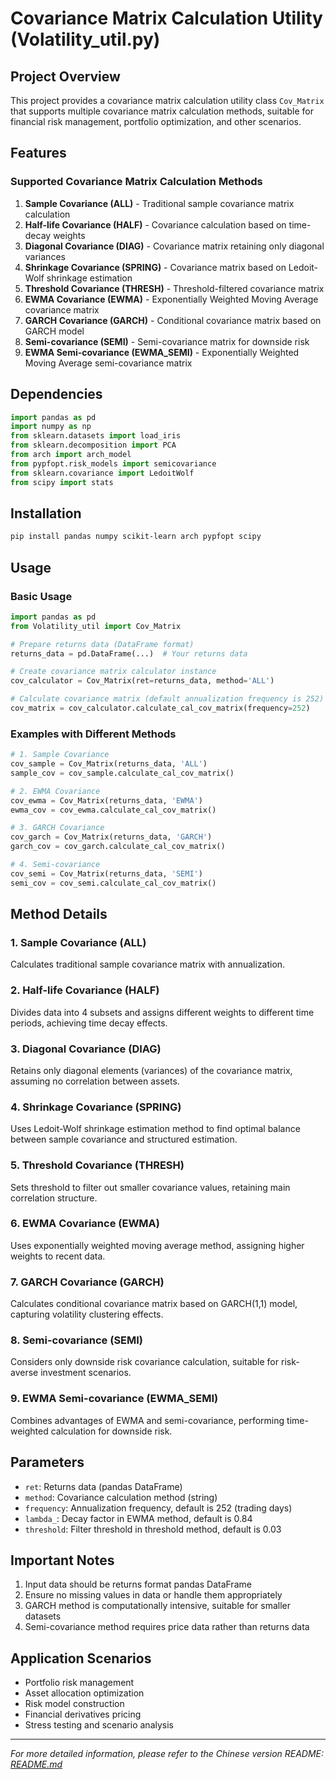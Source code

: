 # Covariance Matrix Calculation Utility (Volatility_util.py)

## Project Overview

This project provides a covariance matrix calculation utility class `Cov_Matrix` that supports multiple covariance matrix calculation methods, suitable for financial risk management, portfolio optimization, and other scenarios.

## Features

### Supported Covariance Matrix Calculation Methods

1. **Sample Covariance (ALL)** - Traditional sample covariance matrix calculation
2. **Half-life Covariance (HALF)** - Covariance calculation based on time-decay weights
3. **Diagonal Covariance (DIAG)** - Covariance matrix retaining only diagonal variances
4. **Shrinkage Covariance (SPRING)** - Covariance matrix based on Ledoit-Wolf shrinkage estimation
5. **Threshold Covariance (THRESH)** - Threshold-filtered covariance matrix
6. **EWMA Covariance (EWMA)** - Exponentially Weighted Moving Average covariance matrix
7. **GARCH Covariance (GARCH)** - Conditional covariance matrix based on GARCH model
8. **Semi-covariance (SEMI)** - Semi-covariance matrix for downside risk
9. **EWMA Semi-covariance (EWMA_SEMI)** - Exponentially Weighted Moving Average semi-covariance matrix

## Dependencies

```python
import pandas as pd
import numpy as np
from sklearn.datasets import load_iris
from sklearn.decomposition import PCA
from arch import arch_model
from pypfopt.risk_models import semicovariance
from sklearn.covariance import LedoitWolf
from scipy import stats
```

## Installation

```bash
pip install pandas numpy scikit-learn arch pypfopt scipy
```

## Usage

### Basic Usage

```python
import pandas as pd
from Volatility_util import Cov_Matrix

# Prepare returns data (DataFrame format)
returns_data = pd.DataFrame(...)  # Your returns data

# Create covariance matrix calculator instance
cov_calculator = Cov_Matrix(ret=returns_data, method='ALL')

# Calculate covariance matrix (default annualization frequency is 252)
cov_matrix = cov_calculator.calculate_cal_cov_matrix(frequency=252)
```

### Examples with Different Methods

```python
# 1. Sample Covariance
cov_sample = Cov_Matrix(returns_data, 'ALL')
sample_cov = cov_sample.calculate_cal_cov_matrix()

# 2. EWMA Covariance
cov_ewma = Cov_Matrix(returns_data, 'EWMA')
ewma_cov = cov_ewma.calculate_cal_cov_matrix()

# 3. GARCH Covariance
cov_garch = Cov_Matrix(returns_data, 'GARCH')
garch_cov = cov_garch.calculate_cal_cov_matrix()

# 4. Semi-covariance
cov_semi = Cov_Matrix(returns_data, 'SEMI')
semi_cov = cov_semi.calculate_cal_cov_matrix()
```

## Method Details

### 1. Sample Covariance (ALL)

Calculates traditional sample covariance matrix with annualization.

### 2. Half-life Covariance (HALF)

Divides data into 4 subsets and assigns different weights to different time periods, achieving time decay effects.

### 3. Diagonal Covariance (DIAG)

Retains only diagonal elements (variances) of the covariance matrix, assuming no correlation between assets.

### 4. Shrinkage Covariance (SPRING)

Uses Ledoit-Wolf shrinkage estimation method to find optimal balance between sample covariance and structured estimation.

### 5. Threshold Covariance (THRESH)

Sets threshold to filter out smaller covariance values, retaining main correlation structure.

### 6. EWMA Covariance (EWMA)

Uses exponentially weighted moving average method, assigning higher weights to recent data.

### 7. GARCH Covariance (GARCH)

Calculates conditional covariance matrix based on GARCH(1,1) model, capturing volatility clustering effects.

### 8. Semi-covariance (SEMI)

Considers only downside risk covariance calculation, suitable for risk-averse investment scenarios.

### 9. EWMA Semi-covariance (EWMA_SEMI)

Combines advantages of EWMA and semi-covariance, performing time-weighted calculation for downside risk.

## Parameters

- `ret`: Returns data (pandas DataFrame)
- `method`: Covariance calculation method (string)
- `frequency`: Annualization frequency, default is 252 (trading days)
- `lambda_`: Decay factor in EWMA method, default is 0.84
- `threshold`: Filter threshold in threshold method, default is 0.03

## Important Notes

1. Input data should be returns format pandas DataFrame
2. Ensure no missing values in data or handle them appropriately
3. GARCH method is computationally intensive, suitable for smaller datasets
4. Semi-covariance method requires price data rather than returns data

## Application Scenarios

- Portfolio risk management
- Asset allocation optimization
- Risk model construction
- Financial derivatives pricing
- Stress testing and scenario analysis

---

*For more detailed information, please refer to the Chinese version README: [README.md](README.md)*
